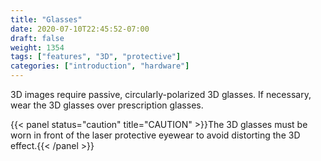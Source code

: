 ```yaml
---
title: "Glasses"
date: 2020-07-10T22:45:52-07:00
draft: false
weight: 1354
tags: ["features", "3D", "protective"]
categories: ["introduction", "hardware"]
---
```


3D images require passive, circularly-polarized 3D glasses. If necessary, wear the 3D glasses over prescription glasses.

{{< panel status="caution" title="CAUTION" >}}The 3D glasses must be worn in front of the laser protective eyewear to avoid distorting the 3D effect.{{< /panel >}}
